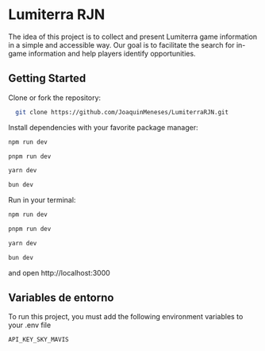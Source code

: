 # Lumiterra RJN

The idea of this project is to collect and present Lumiterra game information in a simple and accessible way. Our goal is to facilitate the search for in-game information and help players identify opportunities.

## Getting Started

Clone or fork the repository:

```bash
  git clone https://github.com/JoaquinMeneses/LumiterraRJN.git
```

Install dependencies with your favorite package manager:

```bash
npm run dev
```

```bash
pnpm run dev
```

```bash
yarn dev
```

```bash
bun dev
```

Run in your terminal:

```bash
npm run dev
```

```bash
pnpm run dev
```

```bash
yarn dev
```

```bash
bun dev
```

and open http://localhost:3000

## Variables de entorno

To run this project, you must add the following environment variables to your .env file

`API_KEY_SKY_MAVIS`
